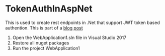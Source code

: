 # TokenAuthInAspNet

This is used to create rest endpoints in .Net that support JWT token based authention.  This is part of a [blog post](https://blogs.ibs.com/2017/11/22/token-based-authentication-in-asp-net-using-jwts-part-1/)

1. Open the WebApplication1.sln file in Visual Studio 2017
2. Restore all nuget packages
3. Run the project WebApplication1
